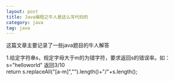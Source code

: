 ```yaml
---
layout: post
title: Java编程之牛人是这么写代码的
category: java
tag: java
---
```


这篇文章主要记录了一些java题目的牛人解答

1.给定字符串s，规定字母大于m的为错字符，要求返回s的错误率。如：s="helloworld"  返回3/10<br>
	return s.replaceAll("[a-m]","").length()+"/"+s.length();


